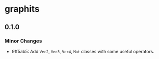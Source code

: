 # graphits

## 0.1.0

### Minor Changes

- 9ff5ab5: Add `Vec2`, `Vec3`, `Vec4`, `Mat` classes with some useful operators.
